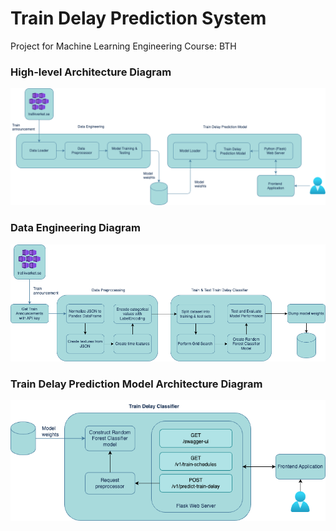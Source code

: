 # Train Delay Prediction System
Project for Machine Learning Engineering Course: BTH

### High-level Architecture Diagram
![plot](./documentation/Architectural-diagram.png)

### Data Engineering Diagram
![plot](./documentation/data-engineering.png)

### Train Delay Prediction Model Architecture Diagram
![plot](./documentation/train-delay-prediction-architecture.png)


